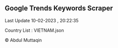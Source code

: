 

## Google Trends Keywords Scraper 
 
Last Update 10-02-2023 , 20:22:35

Country List :
VIETNAM.json



© Abdul Muttaqin 
